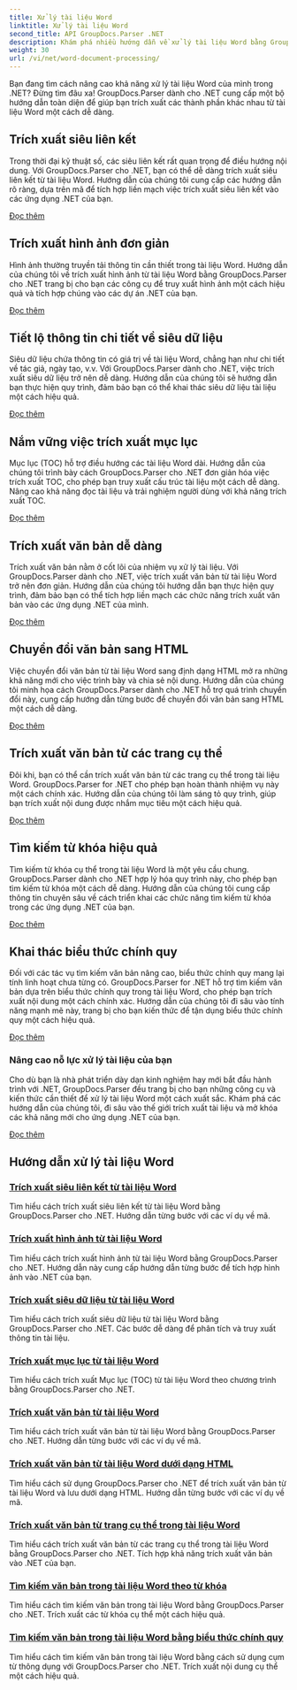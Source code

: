 ```yaml
---
title: Xử lý tài liệu Word
linktitle: Xử lý tài liệu Word
second_title: API GroupDocs.Parser .NET
description: Khám phá nhiều hướng dẫn về xử lý tài liệu Word bằng GroupDocs.Parser cho .NET. Trích xuất siêu liên kết, hình ảnh, siêu dữ liệu, v.v.
weight: 30
url: /vi/net/word-document-processing/
---
```

Bạn đang tìm cách nâng cao khả năng xử lý tài liệu Word của mình trong .NET? Đừng tìm đâu xa! GroupDocs.Parser dành cho .NET cung cấp một bộ hướng dẫn toàn diện để giúp bạn trích xuất các thành phần khác nhau từ tài liệu Word một cách dễ dàng.

## Trích xuất siêu liên kết
Trong thời đại kỹ thuật số, các siêu liên kết rất quan trọng để điều hướng nội dung. Với GroupDocs.Parser cho .NET, bạn có thể dễ dàng trích xuất siêu liên kết từ tài liệu Word. Hướng dẫn của chúng tôi cung cấp các hướng dẫn rõ ràng, dựa trên mã để tích hợp liền mạch việc trích xuất siêu liên kết vào các ứng dụng .NET của bạn.

[Đọc thêm](./extract-hyperlinks-from-word-document/)

## Trích xuất hình ảnh đơn giản
Hình ảnh thường truyền tải thông tin cần thiết trong tài liệu Word. Hướng dẫn của chúng tôi về trích xuất hình ảnh từ tài liệu Word bằng GroupDocs.Parser cho .NET trang bị cho bạn các công cụ để truy xuất hình ảnh một cách hiệu quả và tích hợp chúng vào các dự án .NET của bạn.

[Đọc thêm](./extract-images-from-word-document/)

## Tiết lộ thông tin chi tiết về siêu dữ liệu
Siêu dữ liệu chứa thông tin có giá trị về tài liệu Word, chẳng hạn như chi tiết về tác giả, ngày tạo, v.v. Với GroupDocs.Parser dành cho .NET, việc trích xuất siêu dữ liệu trở nên dễ dàng. Hướng dẫn của chúng tôi sẽ hướng dẫn bạn thực hiện quy trình, đảm bảo bạn có thể khai thác siêu dữ liệu tài liệu một cách hiệu quả.

[Đọc thêm](./extract-metadata-from-word-document/)

## Nắm vững việc trích xuất mục lục
Mục lục (TOC) hỗ trợ điều hướng các tài liệu Word dài. Hướng dẫn của chúng tôi trình bày cách GroupDocs.Parser cho .NET đơn giản hóa việc trích xuất TOC, cho phép bạn truy xuất cấu trúc tài liệu một cách dễ dàng. Nâng cao khả năng đọc tài liệu và trải nghiệm người dùng với khả năng trích xuất TOC.

[Đọc thêm](./extract-table-of-contents-from-word-document/)

## Trích xuất văn bản dễ dàng
Trích xuất văn bản nằm ở cốt lõi của nhiệm vụ xử lý tài liệu. Với GroupDocs.Parser dành cho .NET, việc trích xuất văn bản từ tài liệu Word trở nên đơn giản. Hướng dẫn của chúng tôi hướng dẫn bạn thực hiện quy trình, đảm bảo bạn có thể tích hợp liền mạch các chức năng trích xuất văn bản vào các ứng dụng .NET của mình.

[Đọc thêm](./extract-text-from-word-document/)

## Chuyển đổi văn bản sang HTML
Việc chuyển đổi văn bản từ tài liệu Word sang định dạng HTML mở ra những khả năng mới cho việc trình bày và chia sẻ nội dung. Hướng dẫn của chúng tôi minh họa cách GroupDocs.Parser dành cho .NET hỗ trợ quá trình chuyển đổi này, cung cấp hướng dẫn từng bước để chuyển đổi văn bản sang HTML một cách dễ dàng.

[Đọc thêm](./extract-text-from-word-document-as-html/)

## Trích xuất văn bản từ các trang cụ thể
Đôi khi, bạn có thể cần trích xuất văn bản từ các trang cụ thể trong tài liệu Word. GroupDocs.Parser for .NET cho phép bạn hoàn thành nhiệm vụ này một cách chính xác. Hướng dẫn của chúng tôi làm sáng tỏ quy trình, giúp bạn trích xuất nội dung được nhắm mục tiêu một cách hiệu quả.

[Đọc thêm](./extract-text-from-specific-page-in-word-document/)

## Tìm kiếm từ khóa hiệu quả
Tìm kiếm từ khóa cụ thể trong tài liệu Word là một yêu cầu chung. GroupDocs.Parser dành cho .NET hợp lý hóa quy trình này, cho phép bạn tìm kiếm từ khóa một cách dễ dàng. Hướng dẫn của chúng tôi cung cấp thông tin chuyên sâu về cách triển khai các chức năng tìm kiếm từ khóa trong các ứng dụng .NET của bạn.

[Đọc thêm](./search-text-in-word-document-by-keyword/)

## Khai thác biểu thức chính quy
Đối với các tác vụ tìm kiếm văn bản nâng cao, biểu thức chính quy mang lại tính linh hoạt chưa từng có. GroupDocs.Parser for .NET hỗ trợ tìm kiếm văn bản dựa trên biểu thức chính quy trong tài liệu Word, cho phép bạn trích xuất nội dung một cách chính xác. Hướng dẫn của chúng tôi đi sâu vào tính năng mạnh mẽ này, trang bị cho bạn kiến thức để tận dụng biểu thức chính quy một cách hiệu quả.

[Đọc thêm](./search-text-in-word-document-by-regular-expression/)

### Nâng cao nỗ lực xử lý tài liệu của bạn

Cho dù bạn là nhà phát triển dày dạn kinh nghiệm hay mới bắt đầu hành trình với .NET, GroupDocs.Parser đều trang bị cho bạn những công cụ và kiến thức cần thiết để xử lý tài liệu Word một cách xuất sắc. Khám phá các hướng dẫn của chúng tôi, đi sâu vào thế giới trích xuất tài liệu và mở khóa các khả năng mới cho ứng dụng .NET của bạn.

[Đọc thêm](./extract-hyperlinks-from-word-document/)

## Hướng dẫn xử lý tài liệu Word
### [Trích xuất siêu liên kết từ tài liệu Word](./extract-hyperlinks-from-word-document/)
Tìm hiểu cách trích xuất siêu liên kết từ tài liệu Word bằng GroupDocs.Parser cho .NET. Hướng dẫn từng bước với các ví dụ về mã.
### [Trích xuất hình ảnh từ tài liệu Word](./extract-images-from-word-document/)
Tìm hiểu cách trích xuất hình ảnh từ tài liệu Word bằng GroupDocs.Parser cho .NET. Hướng dẫn này cung cấp hướng dẫn từng bước để tích hợp hình ảnh vào .NET của bạn.
### [Trích xuất siêu dữ liệu từ tài liệu Word](./extract-metadata-from-word-document/)
Tìm hiểu cách trích xuất siêu dữ liệu từ tài liệu Word bằng GroupDocs.Parser cho .NET. Các bước dễ dàng để phân tích và truy xuất thông tin tài liệu.
### [Trích xuất mục lục từ tài liệu Word](./extract-table-of-contents-from-word-document/)
Tìm hiểu cách trích xuất Mục lục (TOC) từ tài liệu Word theo chương trình bằng GroupDocs.Parser cho .NET.
### [Trích xuất văn bản từ tài liệu Word](./extract-text-from-word-document/)
Tìm hiểu cách trích xuất văn bản từ tài liệu Word bằng GroupDocs.Parser cho .NET. Hướng dẫn từng bước với các ví dụ về mã.
### [Trích xuất văn bản từ tài liệu Word dưới dạng HTML](./extract-text-from-word-document-as-html/)
Tìm hiểu cách sử dụng GroupDocs.Parser cho .NET để trích xuất văn bản từ tài liệu Word và lưu dưới dạng HTML. Hướng dẫn từng bước với các ví dụ về mã.
### [Trích xuất văn bản từ trang cụ thể trong tài liệu Word](./extract-text-from-specific-page-in-word-document/)
Tìm hiểu cách trích xuất văn bản từ các trang cụ thể trong tài liệu Word bằng GroupDocs.Parser cho .NET. Tích hợp khả năng trích xuất văn bản vào .NET của bạn.
### [Tìm kiếm văn bản trong tài liệu Word theo từ khóa](./search-text-in-word-document-by-keyword/)
Tìm hiểu cách tìm kiếm văn bản trong tài liệu Word bằng GroupDocs.Parser cho .NET. Trích xuất các từ khóa cụ thể một cách hiệu quả.
### [Tìm kiếm văn bản trong tài liệu Word bằng biểu thức chính quy](./search-text-in-word-document-by-regular-expression/)
Tìm hiểu cách tìm kiếm văn bản trong tài liệu Word bằng cách sử dụng cụm từ thông dụng với GroupDocs.Parser cho .NET. Trích xuất nội dung cụ thể một cách hiệu quả.